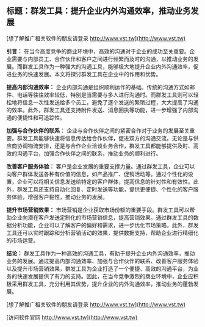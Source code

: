 ## **标题：群发工具：提升企业内外沟通效率，推动业务发展**

[想了解推广相关软件的朋友请登录 http://www.vst.tw](http://www.vst.tw)

**引言：**
在当今高度竞争的商业环境中，高效的沟通对于企业的成功至关重要。企业需要与内部员工、合作伙伴和客户之间进行频繁而及时的沟通，以推动业务的发展。而群发工具作为一种强大的沟通工具，能够极大地提升企业内外沟通效率，促进业务的快速发展。本文将探讨群发工具在企业中的作用和优势。

**提高内部沟通效率：**
企业内部沟通是组织顺利运作的基础。传统的沟通方式如邮件、电话等往往效率较低，特别是当需要与多人进行沟通时。而群发工具则可以轻松地将信息一次性发送给多个员工，避免了逐个发送的繁琐过程，大大提高了沟通的效率。此外，群发工具还支持附件发送、消息回执等功能，进一步增强了内部沟通的便捷性和可追踪性。

**加强与合作伙伴的联系：**
企业与合作伙伴之间的紧密合作对于业务的发展至关重要。群发工具能够快速将信息传达给合作伙伴，促进双方的沟通交流。无论是与供应商协调物流安排，还是与合作企业洽谈业务合作，群发工具都能够提供及时、高效的沟通平台，加强合作伙伴之间的联系，推动业务的顺利进行。

**改善客户服务体验：**
客户是企业发展的重要支撑力量。通过群发工具，企业可以向客户群体发送各种有价值的信息，如产品推广、促销活动等。通过个性化的设置，企业可以将相关信息发送给特定的客户群体，提高信息的针对性和有效性。此外，群发工具还支持自动化回复、定时发送等功能，提供更便捷、个性化的客户服务体验，增强客户黏性，推动业务的发展。

**提升市场营销效果：**
市场营销是企业获取市场份额的重要手段。群发工具可以帮助企业向潜在客户发送定制化的市场营销信息，提高营销效果。通过群发工具的数据分析功能，企业可以了解客户的偏好和需求，进一步优化市场策略。此外，群发工具还可以实时跟踪和分析营销活动的效果，提供数据支持，帮助企业进行精细化的市场运营。

**结论：**
群发工具作为一种高效的沟通工具，有助于提升企业内外沟通效率，推动业务的发展。通过提高内部沟通效率、加强与合作伙伴的联系、改善客户服务体验以及提升市场营销效果，群发工具为企业打造了一个便捷、高效的沟通平台，为业务的快速发展提供了有力的支持。因此，在当今竞争激烈的商业环境中，企业应积极采用群发工具，充分利用其优势，提升企业的内外沟通效率，推动业务的蓬勃发展。

[想了解推广相关软件的朋友请登录 http://www.vst.tw](http://www.vst.tw)


[访问软件官网 http://www.vst.tw](http://www.vst.tw)
